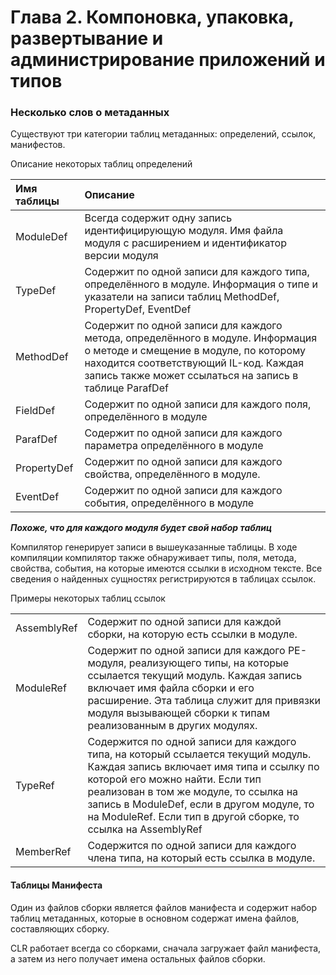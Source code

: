 # Глава 2. Компоновка, упаковка, развертывание и администрирование приложений и типов

### Несколько слов о метаданных

Существуют три категории таблиц метаданных: определений, ссылок, манифестов.

Описание некоторых таблиц определений

| Имя таблицы | Описание |
| :--- | :--- |
| ModuleDef | Всегда содержит одну запись идентифицирующую модуля. Имя файла модуля с расширением и идентификатор версии модуля |
| TypeDef | Содержит по одной записи для каждого типа, определённого в модуле. Информация о типе и указатели на записи таблиц MethodDef, PropertyDef, EventDef |
| MethodDef | Содержит по одной записи для каждого метода, определённого в модуле. Информация о методе и смещение в модуле, по которому находится соответствующий IL-код. Каждая запись также может ссылаться на запись в таблице ParafDef |
| FieldDef | Содержит по одной записи для каждого поля, определённого в модуле |
| ParafDef | Содержит по одной записи для каждого параметра определённого в модуле |
| PropertyDef | Содержит по одной записи для каждого свойства, определённого в модуле. |
| EventDef | Содержит по одной записи для каждого события, определённого в модуле |

_**Похоже, что для каждого модуля будет свой набор таблиц**_

Компилятор генерирует записи в вышеуказанные таблицы. В ходе компиляции компилятор также обнаруживает типы, поля, метода, свойства, события, на которые имеются ссылки в исходном тексте. Все сведения о найденных сущностях регистрируются в таблицах ссылок.

Примеры некоторых таблиц ссылок

|  |  |
| :--- | :--- |
| AssemblyRef | Содержит по одной записи для каждой сборки, на которую есть ссылки в модуле.  |
| ModuleRef | Содержит по одной записи для каждого PE-модуля, реализующего типы, на которые ссылается текущий модуль. Каждая запись включает имя файла сборки и его расширение. Эта таблица служит для привязки модуля вызывающей сборки к типам реализованным в других модулях. |
| TypeRef | Содержится по одной записи для каждого типа, на который ссылается текущий модуль. Каждая запись включает имя типа и ссылку по которой его можно найти. Если тип реализован в том же модуле, то ссылка на запись в ModuleDef, если в другом модуле, то на ModuleRef. Если тип в другой сборке, то ссылка на AssemblyRef |
| MemberRef | Содержится по одной записи для каждого члена типа, на который есть ссылка в модуле. |



#### Таблицы Манифеста

Один из файлов сборки является файлов манифеста и содержит набор таблиц метаданных, которые в основном содержат имена файлов, составляющих сборку.

CLR работает всегда со сборками, сначала загружает файл манифеста, а затем из него получает имена остальных файлов сборки. 



